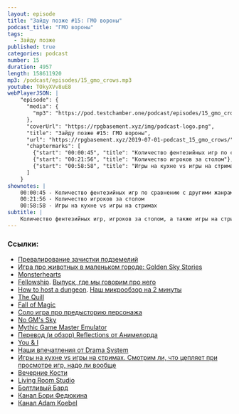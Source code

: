 ```yaml
---
layout: episode
title: "Зайду позже #15: ГМО вороны"
podcast_title: "ГМО вороны"
tags:
  - Зайду позже
published: true
categories: podcast
number: 15
duration: 4957
length: 158611920
mp3: /podcast/episodes/15_gmo_crows.mp3
youtube: TOkyXVv8uE8
webPlayerJSON: |
    "episode": {
      "media": {
        "mp3": "https://pod.testchamber.one/podcast/episodes/15_gmo_crows.mp3"
      },
      "coverUrl": "https://rpgbasement.xyz/img/podcast-logo.png",
      "title": "Зайду позже #15: ГМО вороны",
      "url": "https://rpgbasement.xyz/2019-07-01-podcast_15_gmo_crows/",
      "chaptermarks": [
        {"start": "00:00:45", "title": "Количество фентезийных игр по сравнению с другими жанрами"},
        {"start": "00:21:56", "title": "Количество игроков за столом"},
        {"start": "00:58:58", "title": "Игры на кухне vs игры на стримах"}
      ]
    }
shownotes: |
    00:00:45 - Количество фентезийных игр по сравнению с другими жанрами  
    00:21:56 - Количество игроков за столом  
    00:58:58 - Игры на кухне vs игры на стримах  
subtitle: |
    Количество фентезийных игр, игроков за столом, а также игры на стримах
---
```


### Ссылки:
- [Превалирование зачистки подземелий](https://www.reddit.com/r/rpg/comments/bezcch/why_are_there_so_many_different_variants_of_the/?utm_medium=android_app&utm_source=share)
- [Игра про животных в маленьком городе: Golden Sky Stories](https://www.drivethrurpg.com/product/118784/Golden-Sky-Stories)
- [Monsterhearts](https://www.drivethrurpg.com/product/100540/Monsterhearts)
- [Fellowship](https://www.drivethrurpg.com/product/177662/Fellowship-2nd-Edition--A-Tabletop-Adventure-Game). [Выпуск, где мы говорим про него](/2019-06-10-podcast_12_zamurmun/)
- [How to host a dungeon](https://www.drivethrurpg.com/product/63696/How-to-Host-a-Dungeon). [Наш микрообзор на 2 минуты](/2018-12-22-podcast_0-hthad/)
- [The Quill](https://www.drivethrurpg.com/product/170400/Quill-A-LetterWriting-Roleplaying-Game-for-a-Single-Player)
- [Fall of Magic](https://heartofthedeernicorn.com/product/fall-of-magic-scroll-edition/?v=f9308c5d0596)
- [Соло игра про предысторию персонажа](https://drive.google.com/file/d/1C7dJwbQNYP9c0lpCFn1GGD2aozA4N2iK/view)
- [No GM's Sky](https://www.drivethrurpg.com/product/238659/No-GMs-Sky)
- [Mythic Game Master Emulator](https://www.drivethrurpg.com/product/20798/Mythic-Game-Master-Emulator?it=1)
- [Перевод (и обзор) Reflections от Анимелорда](https://imaginaria.ru/p/reflections.html)
- [You & I](https://www.drivethrurpg.com/product/255136/You--I-Roleplaying-Games-for-Two)
- [Наши впечатления от Drama System](/2019-06-24-podcast_14_verbober/)
- [Игры на кухне vs игры на стримах. Смотрим ли, что цепляет при просмотре игр, надо ли вообще](https://www.pastemagazine.com/articles/2019/06/learning-the-shape-of-dungeons-dragons-in-2019-at.html)
- [Вечерние Кости](https://vk.com/vecherniyekosti)
- [Living Room Studio](https://vk.com/livingroomstudio)
- [Болтливый Бард](https://vk.com/flipbard)
- [Канал Бори Федюкина](https://www.youtube.com/user/backto12)
- [Канал Adam Koebel](https://www.youtube.com/channel/UCrQL02ilNwJ_MrB7w61f8iw)
